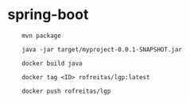 # spring-boot

```
    mvn package
```

```
    java -jar target/myproject-0.0.1-SNAPSHOT.jar
``` 

```
    docker build java
```

```
    docker tag <ID> rofreitas/lgp:latest
```

```
    docker push rofreitas/lgp
```

